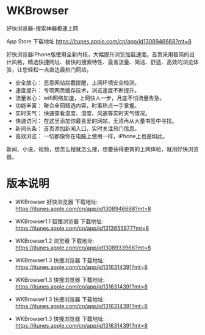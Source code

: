 # WKBrowser
好快浏览器-搜索神器极速上网

App Store 下载地址 https://itunes.apple.com/cn/app/id1308946668?mt=8

好快浏览器iPhone版使用全新内核，大幅提升浏览加载速度。首页采用极简的设计风格，精选快捷网址、极快的搜索特性、最省流量、简洁、舒适、高效的浏览体验，让您轻松一点直达最热门网站。

- 安全放心：
恶意网站拦截提醒，上网环境安全检测。
- 速度提升：
专项网页缓存技术，浏览速度不断提升。
- 流量省心：
wifi网络加速，上网快人一步，月底不怕流量告急。
- 功能丰富：
聚合全网精选内容，时事热点一手掌握。
- 实时天气：
快速查看温度、湿度、风速等实时天气情况。
- 快速访问：
在这里添加你最喜爱的网站，无须再从大量书签中寻找。
- 新闻头条：
首页添加新闻入口，实时关注热门信息。
- 高效浏览：
一切都像你在电脑上使用一样，iPhone上也是如此。

新闻、小说、视频，想怎么搜就怎么搜，想要获得更爽的上网体验，就用好快浏览器。


# 版本说明 

- WKBrowser 好快浏览器	      下载地址: https://itunes.apple.com/cn/app/id1308946668?mt=8 
- WKBrowser1.1 狐狸浏览器      下载地址: https://itunes.apple.com/cn/app/id1313655877?mt=8 
- WKBrowser1.2 浏览器         下载地址: https://itunes.apple.com/cn/app/id1308933966?mt=8
- WKBrowser1.3 快搜浏览器	    下载地址: https://itunes.apple.com/cn/app/id1316314391?mt=8

- WKBrowser1.3 快搜浏览器	    下载地址: https://itunes.apple.com/cn/app/id1316314391?mt=8
- WKBrowser1.3 快搜浏览器	    下载地址: https://itunes.apple.com/cn/app/id1316314391?mt=8
- WKBrowser1.3 快搜浏览器	    下载地址: https://itunes.apple.com/cn/app/id1316314391?mt=8


